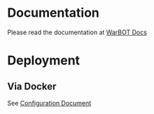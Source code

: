 # Documentation

Please read the documentation at [WarBOT Docs](https://docs.warbot.dev/)

# Deployment

## Via Docker

See [Configuration Document](./docs/Faqs/WarBotConfiguration.md)